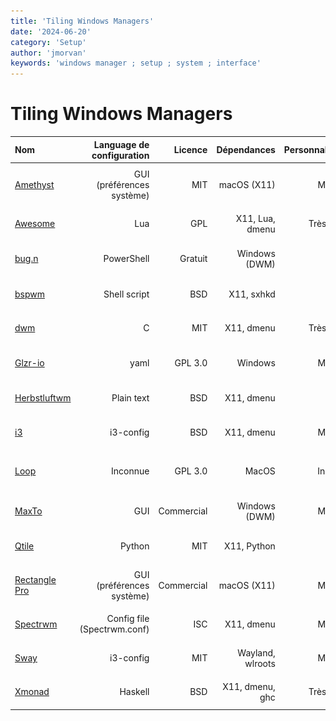 ```yaml
---
title: 'Tiling Windows Managers'
date: '2024-06-20'
category: 'Setup'
author: 'jmorvan'
keywords: 'windows manager ; setup ; system ; interface'
---
```


# Tiling Windows Managers

| **Nom** | **Language de configuration** | **Licence** | **Dépendances**             | **Personnalisation** | **Plateformes** | **Documentation** |
|:------------------------------|-----------------------------:|-------------:|-----------------------------:|----------------------:|-----------------------------:|-------------------:|
| [Amethyst](https://ianyh.com/amethyst/) | GUI (préférences système)   | MIT         | macOS (X11)                 | Moyenne              | ![apple](/logos/apple.svg)                       | Modérée           |
| [Awesome](https://awesomewm.org/) | Lua                         | GPL         | X11, Lua, dmenu             | Très élevée         | ![linux](/logos/linux.svg)                       | Complète          |
| [bug.n](https://github.com/khanhas/bug.n/) | PowerShell                 | Gratuit     | Windows (DWM)               | Haute                | ![windows](/logos/windows.svg)                     | Modéré            |
| [bspwm](https://github.com/baskerville/bspwm) | Shell script                | BSD         | X11, sxhkd                  | Haute                | ![linux](/logos/linux.svg)                       | Complète          |
| [dwm](https://dwm.suckless.org/) | C                           | MIT         | X11, dmenu                  | Très élevée         | ![linux](/logos/linux.svg)                       | Essentielle       |
| [Glzr-io](https://github.com/glzr-io/glazewm) | yaml                  | GPL 3.0         | Windows                  | Moyenne                | ![windows](/logos/windows.svg)                       | Complète          |
| [Herbstluftwm](https://herbstluftwm.org/) | Plain text                  | BSD         | X11, dmenu                  | Haute                | ![linux](/logos/linux.svg)                       | Complète          |
| [i3](https://i3wm.org/) | i3-config                  | BSD         | X11, dmenu                  | Moyenne                | ![linux](/logos/linux.svg)                       | Complète          |
| [Loop](https://github.com/MrKai77/Loop) | Inconnue                     | GPL 3.0     | MacOS                       | Inconnue             | ![apple](/logos/apple.svg)                       | Inconnue          |
| [MaxTo](https://maxto.net/)    | GUI                         | Commercial  | Windows (DWM)               | Moyenne              | ![windows](/logos/windows.svg)                     | Modérée           |
| [Qtile](http://www.qtile.org/) | Python                      | MIT         | X11, Python                 | Haute                | ![linux](/logos/linux.svg)                       | Complète          |
| [Rectangle Pro](https://rectangleapp.com/) | GUI (préférences système)   | Commercial  | macOS (X11)                 | Moyenne              | ![apple](/logos/apple.svg)                       | Modérée           |
| [Spectrwm](https://github.com/conformal/spectrwm) | Config file (Spectrwm.conf) | ISC         | X11, dmenu                  | Moyenne              | ![linux](/logos/linux.svg)                       | Essentielle       |
| [Sway](https://swaywm.org/)   | i3-config                   | MIT         | Wayland, wlroots            | Moyenne              | ![linux](/logos/linux.svg)                       | Complète          |
| [Xmonad](https://xmobar.org/) | Haskell                     | BSD         | X11, dmenu, ghc             | Très élevée         | ![linux](/logos/linux.svg)                       | Complète          |
